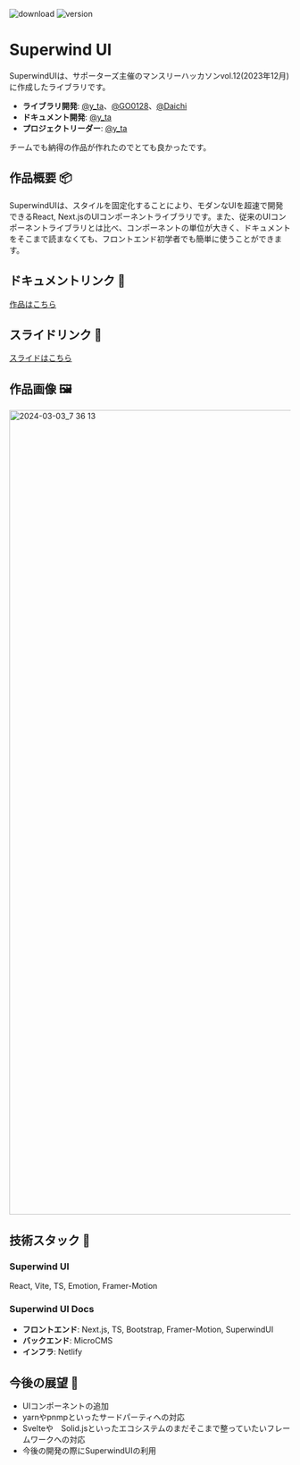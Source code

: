 ![download](https://img.shields.io/npm/dt/superwindui.svg)
![version](https://img.shields.io/npm/v/superwindui.svg)

# Superwind UI
SuperwindUIは、サポーターズ主催のマンスリーハッカソンvol.12(2023年12月)に作成したライブラリです。

- **ライブラリ開発**: [@y_ta](https://github.com/balckowl)、[@GO0128](https://github.com/Go-Morishita)、[@Daichi](https://github.com/daichi0812)
- **ドキュメント開発**: [@y_ta](https://github.com/balckowl)
- **プロジェクトリーダー**: [@y_ta](https://github.com/balckowl)

チームでも納得の作品が作れたのでとても良かったです。

## 作品概要 📦

SuperwindUIは、スタイルを固定化することにより、モダンなUIを超速で開発できるReact, Next.jsのUIコンポーネントライブラリです。また、従来のUIコンポーネントライブラリとは比べ、コンポーネントの単位が大きく、ドキュメントをそこまで読まなくても、フロントエンド初学者でも簡単に使うことができます。

## ドキュメントリンク 🔗
[作品はこちら](https://superwindui.netlify.app/)

## スライドリンク 🔗

[スライドはこちら](https://www.canva.com/design/DAF1Jck09Ys/tEnc28mVacbOqI4Fk3FLeg/view?utm_content=DAF1Jck09Ys&utm_campaign=designshare&utm_medium=link&utm_source=editor)

## 作品画像 🖼️

<img width="1440" alt="2024-03-03_7 36 13" src="https://github.com/balckowl/superwindui/assets/129815120/d48df794-4c4e-4213-b4c0-bf980b188551">

## 技術スタック 🚀

### Superwind UI

React, Vite, TS, Emotion, Framer-Motion

### Superwind UI Docs

- **フロントエンド**: Next.js, TS, Bootstrap, Framer-Motion, SuperwindUI
- **バックエンド**: MicroCMS
- **インフラ**: Netlify

## 今後の展望 🔭

- UIコンポーネントの追加
- yarnやpnmpといったサードパーティへの対応
- Svelteや　Solid.jsといったエコシステムのまだそこまで整っていたいフレームワークへの対応
- 今後の開発の際にSuperwindUIの利用




